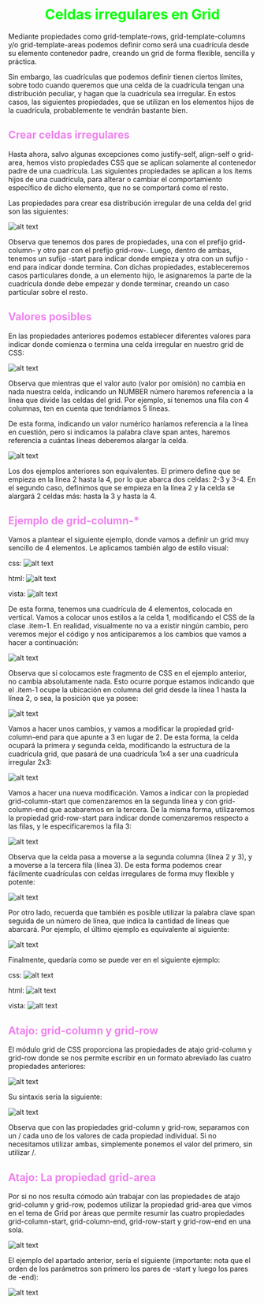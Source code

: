 # <span style="color:lime"><center>Celdas irregulares en Grid</center></span>

Mediante propiedades como grid-template-rows, grid-template-columns y/o grid-template-areas podemos definir como será una cuadrícula desde su elemento contenedor padre, creando un grid de forma flexible, sencilla y práctica.

Sin embargo, las cuadrículas que podemos definir tienen ciertos límites, sobre todo cuando queremos que una celda de la cuadrícula tengan una distribución peculiar, y hagan que la cuadrícula sea irregular. En estos casos, las siguientes propiedades, que se utilizan en los elementos hijos de la cuadrícula, probablemente te vendrán bastante bien.

## <span style="color:violet">Crear celdas irregulares</span>
Hasta ahora, salvo algunas excepciones como justify-self, align-self o grid-area, hemos visto propiedades CSS que se aplican solamente al contenedor padre de una cuadrícula. Las siguientes propiedades se aplican a los ítems hijos de una cuadrícula, para alterar o cambiar el comportamiento específico de dicho elemento, que no se comportará como el resto.

Las propiedades para crear esa distribución irregular de una celda del grid son las siguientes:

![alt text](./imagenes-celdas-irregulares-en-grid/image.png)

Observa que tenemos dos pares de propiedades, una con el prefijo grid-column- y otro par con el prefijo grid-row-. Luego, dentro de ambas, tenemos un sufijo -start para indicar donde empieza y otra con un sufijo -end para indicar donde termina. Con dichas propiedades, estableceremos casos particulares donde, a un elemento hijo, le asignaremos la parte de la cuadrícula donde debe empezar y donde terminar, creando un caso particular sobre el resto.

## <span style="color:violet">Valores posibles</span>
En las propiedades anteriores podemos establecer diferentes valores para indicar donde comienza o termina una celda irregular en nuestro grid de CSS:

![alt text](./imagenes-celdas-irregulares-en-grid/image-1.png)

Observa que mientras que el valor auto (valor por omisión) no cambia en nada nuestra celda, indicando un NUMBER número haremos referencia a la linea que divide las celdas del grid. Por ejemplo, si tenemos una fila con 4 columnas, ten en cuenta que tendríamos 5 líneas.

De esta forma, indicando un valor numérico haríamos referencia a la línea en cuestión, pero si indicamos la palabra clave span antes, haremos referencia a cuántas líneas deberemos alargar la celda.

![alt text](./imagenes-celdas-irregulares-en-grid/image-2.png)

Los dos ejemplos anteriores son equivalentes. El primero define que se empieza en la línea 2 hasta la 4, por lo que abarca dos celdas: 2-3 y 3-4. En el segundo caso, definimos que se empieza en la línea 2 y la celda se alargará 2 celdas más: hasta la 3 y hasta la 4.

## <span style="color:violet">Ejemplo de grid-column-*</span>
Vamos a plantear el siguiente ejemplo, donde vamos a definir un grid muy sencillo de 4 elementos. Le aplicamos también algo de estilo visual:

css:
![alt text](./imagenes-celdas-irregulares-en-grid/image-3.png)

html:
![alt text](./imagenes-celdas-irregulares-en-grid/image-4.png)

vista:
![alt text](./imagenes-celdas-irregulares-en-grid/image-5.png)

De esta forma, tenemos una cuadrícula de 4 elementos, colocada en vertical. Vamos a colocar unos estilos a la celda 1, modificando el CSS de la clase .item-1. En realidad, visualmente no va a existir ningún cambio, pero veremos mejor el código y nos anticiparemos a los cambios que vamos a hacer a continuación:

![alt text](./imagenes-celdas-irregulares-en-grid/image-6.png)

Observa que si colocamos este fragmento de CSS en el ejemplo anterior, no cambia absolutamente nada. Esto ocurre porque estamos indicando que el .item-1 ocupe la ubicación en columna del grid desde la línea 1 hasta la línea 2, o sea, la posición que ya posee:

![alt text](./imagenes-celdas-irregulares-en-grid/grid-column-start-end.png)

Vamos a hacer unos cambios, y vamos a modificar la propiedad grid-column-end para que apunte a 3 en lugar de 2. De esta forma, la celda ocupará la primera y segunda celda, modificando la estructura de la cuadrícula grid, que pasará de una cuadrícula 1x4 a ser una cuadrícula irregular 2x3:

![alt text](./imagenes-celdas-irregulares-en-grid/grid-column-start-end-2.png)

Vamos a hacer una nueva modificación. Vamos a indicar con la propiedad grid-column-start que comenzaremos en la segunda línea y con grid-column-end que acabaremos en la tercera. De la misma forma, utilizaremos la propiedad grid-row-start para indicar donde comenzaremos respecto a las filas, y le especificaremos la fila 3:

![alt text](./imagenes-celdas-irregulares-en-grid/image-7.png)

Observa que la celda pasa a moverse a la segunda columna (línea 2 y 3), y a moverse a la tercera fila (línea 3). De esta forma podemos crear fácilmente cuadrículas con celdas irregulares de forma muy flexible y potente:

![alt text](./imagenes-celdas-irregulares-en-grid/grid-column-start-end-3.png)

Por otro lado, recuerda que también es posible utilizar la palabra clave span seguida de un número de línea, que indica la cantidad de líneas que abarcará. Por ejemplo, el último ejemplo es equivalente al siguiente:

![alt text](./imagenes-celdas-irregulares-en-grid/image-8.png)

Finalmente, quedaría como se puede ver en el siguiente ejemplo:

css:
![alt text](./imagenes-celdas-irregulares-en-grid/image-9.png)

html:
![alt text](./imagenes-celdas-irregulares-en-grid/image-10.png)

vista:
![alt text](./imagenes-celdas-irregulares-en-grid/image-11.png)

## <span style="color:violet">Atajo: grid-column y grid-row</span>
El módulo grid de CSS proporciona las propiedades de atajo grid-column y grid-row donde se nos permite escribir en un formato abreviado las cuatro propiedades anteriores:

![alt text](./imagenes-celdas-irregulares-en-grid/image-12.png)

Su sintaxis sería la siguiente:

![alt text](./imagenes-celdas-irregulares-en-grid/image-13.png)

Observa que con las propiedades grid-column y grid-row, separamos con un / cada uno de los valores de cada propiedad individual. Si no necesitamos utilizar ambas, simplemente ponemos el valor del primero, sin utilizar /.

## <span style="color:violet">Atajo: La propiedad grid-area</span>
Por si no nos resulta cómodo aún trabajar con las propiedades de atajo grid-column y grid-row, podemos utilizar la propiedad grid-area que vimos en el tema de Grid por áreas que permite resumir las cuatro propiedades grid-column-start, grid-column-end, grid-row-start y grid-row-end en una sola.

![alt text](./imagenes-celdas-irregulares-en-grid/image-14.png)

El ejemplo del apartado anterior, sería el siguiente (importante: nota que el orden de los parámetros son primero los pares de -start y luego los pares de -end):

![alt text](./imagenes-celdas-irregulares-en-grid/image-15.png)